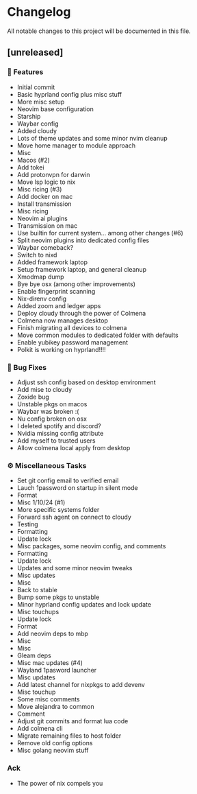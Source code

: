 # Changelog

All notable changes to this project will be documented in this file.

## [unreleased]

### 🚀 Features

- Initial commit
- Basic hyprland config plus misc stuff
- More misc setup
- Neovim base configuration
- Starship
- Waybar config
- Added cloudy
- Lots of theme updates and some minor nvim cleanup
- Move home manager to module approach
- Misc
- Macos (#2)
- Add tokei
- Add protonvpn for darwin
- Move lsp logic to nix
- Misc ricing (#3)
- Add docker on mac
- Install transmission
- Misc ricing
- Neovim ai plugins
- Transmission on mac
- Use builtin for current system... among other changes (#6)
- Split neovim plugins into dedicated config files
- Waybar comeback?
- Switch to nixd
- Added framework laptop
- Setup framework laptop, and general cleanup
- Xmodmap dump
- Bye bye osx (among other improvements)
- Enable fingerprint scanning
- Nix-direnv config
- Added zoom and ledger apps
- Deploy cloudy through the power of Colmena
- Colmena now manages desktop
- Finish migrating all devices to colmena
- Move common modules to dedicated folder with defaults
- Enable yubikey password management
- Polkit is working on hyprland!!!!

### 🐛 Bug Fixes

- Adjust ssh config based on desktop environment
- Add mise to cloudy
- Zoxide bug
- Unstable pkgs on macos
- Waybar was broken :(
- Nu config broken on osx
- I deleted spotify and discord?
- Nvidia missing config attribute
- Add myself to trusted users
- Allow colmena local apply from desktop

### ⚙️ Miscellaneous Tasks

- Set git config email to verified email
- Lauch 1password on startup in silent mode
- Format
- Misc 1/10/24 (#1)
- More specific systems folder
- Forward ssh agent on connect to cloudy
- Testing
- Formatting
- Update lock
- Misc packages, some neovim config, and comments
- Formatting
- Update lock
- Updates and some minor neovim tweaks
- Misc updates
- Misc
- Back to stable
- Bump some pkgs to unstable
- Minor hyprland config updates and lock update
- Misc touchups
- Update lock
- Format
- Add neovim deps to mbp
- Misc
- Misc
- Gleam deps
- Misc mac updates (#4)
- Wayland 1pasword launcher
- Misc updates
- Add latest channel for nixpkgs to add devenv
- Misc touchup
- Some misc comments
- Move alejandra to common
- Comment
- Adjust git commits and format lua code
- Add colmena cli
- Migrate remaining files to host folder
- Remove old config options
- Misc golang neovim stuff

### Ack

- The power of nix compels you

<!-- generated by git-cliff -->

